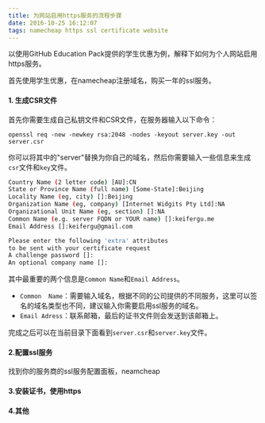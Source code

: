 ```yaml
---
title: 为网站启用https服务的流程步骤
date: 2016-10-25 16:12:07
tags: namecheap https ssl certificate website
---
```

以使用GitHub Education Pack提供的学生优惠为例，解释下如何为个人网站启用https服务。

首先使用学生优惠，在namecheap注册域名，购买一年的ssl服务。

#### 1. 生成CSR文件
首先你需要生成自己私钥文件和CSR文件，在服务器输入以下命令：

`openssl req -new -newkey rsa:2048 -nodes -keyout server.key -out server.csr`

你可以将其中的"server"替换为你自己的域名，然后你需要输入一些信息来生成`csr`文件和`key`文件。

```bash
Country Name (2 letter code) [AU]:CN
State or Province Name (full name) [Some-State]:Beijing
Locality Name (eg, city) []:Beijing
Organization Name (eg, company) [Internet Widgits Pty Ltd]:NA
Organizational Unit Name (eg, section) []:NA
Common Name (e.g. server FQDN or YOUR name) []:keifergu.me
Email Address []:keifergu@gmail.com

Please enter the following 'extra' attributes
to be sent with your certificate request
A challenge password []:
An optional company name []:
```
其中最重要的两个信息是`Common Name`和`Email Address`。
- `Common  Name`：需要输入域名，根据不同的公司提供的不同服务，这里可以签名的域名类型也不同，建议输入你需要启用ssl服务的域名。
- `Email Adress`：联系邮箱，最后的证书文件则会发送到该邮箱上。

完成之后可以在当前目录下面看到`server.csr`和`server.key`文件。

#### 2.配置ssl服务

找到你的服务商的ssl服务配置面板，neamcheap

#### 3.安装证书，使用https

#### 4.其他